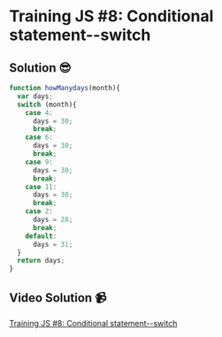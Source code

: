 # Training JS #8: Conditional statement--switch

## Solution 😎

```javascript
function howManydays(month){
  var days;
  switch (month){
    case 4:
      days = 30;
      break;
    case 6:
      days = 30;
      break;
    case 9:
      days = 30;
      break;
    case 11:
      days = 30;
      break;
    case 2:
      days = 28;
      break;
    default:
      days = 31;
  }
  return days;
}
```

## Video Solution 📹

[Training JS #8: Conditional statement--switch](https://edpuzzle.com/assignments/63c5884976c0f7410b061b77/watch)
